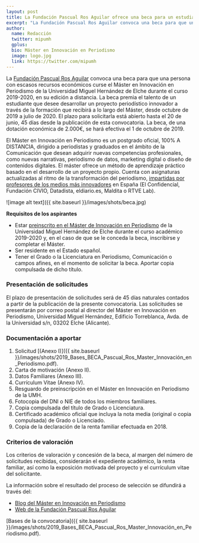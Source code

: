 ```yaml
---
layout: post
title: La Fundación Pascual Ros Aguilar ofrece una beca para un estudiante en el Máster en Innovación en Periodismo
excerpt: "La Fundación Pascual Ros Aguilar convoca una beca para que una persona con escasos recursos económicos curse el Máster en Innovación en Periodismo de la Universidad Miguel Hernández de Elche durante el curso 2019-2020, en su edición a distancia. La beca premia el talento de un estudiante que desee desarrollar un proyecto periodístico innovador a través de la formación que recibirá a lo largo del Máster, desde octubre de 2019 a julio de 2020. El plazo para solicitarla está abierto hasta el 20 de junio, 45 días desde la publicación de esta convocatoria. La beca, de una dotación económica de 2.000€, se hará efectiva el 1 de octubre de 2019."
author:
  name: Redacción
  twitter: mipumh
  gplus:  
  bio: Máster en Innovación en Periodismo
  image: logo.jpg
  link: https://twitter.com/mipumh
---
```

La [Fundación Pascual Ros Aguilar](http://www.fundacionpascualrosaguilar.org/) convoca una beca para que una persona con escasos recursos económicos curse el Máster en Innovación en Periodismo de la Universidad Miguel Hernández de Elche durante el curso 2019-2020, en su edición a distancia. La beca premia el talento de un estudiante que desee desarrollar un proyecto periodístico innovador a través de la formación que recibirá a lo largo del Máster, desde octubre de 2019 a julio de 2020. El plazo para solicitarla está abierto hasta el 20 de junio, 45 días desde la publicación de esta convocatoria. La beca, de una dotación económica de 2.000€, se hará efectiva el 1 de octubre de 2019.

El Máster en Innovación en Periodismo es un postgrado oficial, 100% A DISTANCIA, dirigido a periodistas y graduados en el ámbito de la Comunicación que desean adquirir nuevas competencias profesionales, como nuevas narrativas, periodismo de datos, marketing digital o diseño de contenidos digitales. El máster ofrece un método de aprendizaje práctico basado en el desarrollo de un proyecto propio. Cuenta con asignaturas actualizadas al ritmo de la transformación del periodismo, [impartidas por profesores de los medios más innovadores](https://mip.umh.es/profesores.html) en España (El Confidencial, Fundación CIVIO, Datadista, eldiario.es, Maldita o RTVE Lab).

![image alt text]({{ site.baseurl }}/images/shots/beca.jpg)

**Requisitos de los aspirantes**

-	Estar [preinscrito en el Máster de Innovación en Periodismo](https://mip.umh.es/preinscripcion.html) de la Universidad Miguel Hernández de Elche durante el curso académico 2019-2020 y, en el caso de que se le conceda la beca, inscribirse y completar el Máster.
-	Ser residente en el Estado español.
-	Tener el Grado o la Licenciatura en Periodismo, Comunicación o campos afines, en el momento de solicitar la beca. Aportar copia compulsada de dicho título.

### Presentación de solicitudes

El plazo de presentación de solicitudes será de 45 días naturales contados a partir de la publicación de la presente convocatoria. Las solicitudes se presentarán por correo postal al director del Máster en Innovación en Periodismo, Universidad Miguel Hernández, Edificio Torreblanca, Avda. de la Universidad s/n, 03202 Elche (Alicante).

### Documentación a aportar

1.	Solicitud [(Anexo I)]({{ site.baseurl }}/images/shots/2019_Bases_BECA_Pascual_Ros_Master_Innovación_en_Periodismo.pdf).
2.	Carta de motivación (Anexo II).
3.	Datos Familiares (Anexo III).
4.	Currículum Vitae (Anexo IV).
5.	Resguardo de preinscripción en el Máster en Innovación en Periodismo de la UMH.
6.	Fotocopia del DNI o NIE de todos los miembros familiares.
7.	Copia compulsada del título de Grado o Licenciatura.
8.	Certificado académico oficial que incluya la nota media (original o copia compulsada) de Grado o Licenciado.
9.	Copia de la declaración de la renta familiar efectuada en 2018.

### Criterios de valoración

Los criterios de valoración y concesión de la beca, al margen del número de solicitudes recibidas, considerarán el expediente académico, la renta familiar, así como la exposición motivada del proyecto y el currículum vitae del solicitante.

La información sobre el resultado del proceso de selección se difundirá a través del: 

- [Blog del Máster en Innovación en Periodismo](http://mip.umh.es/blog/)
- [Web de la Fundación Pascual Ros Aguilar](http://www.fundacionpascualrosaguilar.org/)

[Bases de la convocatoria]({{ site.baseurl }}/images/shots/2019_Bases_BECA_Pascual_Ros_Master_Innovación_en_Periodismo.pdf).

